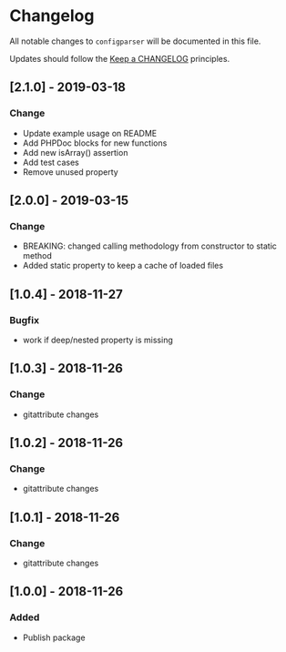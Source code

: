 # Changelog

All notable changes to `configparser` will be documented in this file.

Updates should follow the [Keep a CHANGELOG](http://keepachangelog.com/) principles.

## [2.1.0] - 2019-03-18
### Change
- Update example usage on README
- Add PHPDoc blocks for new functions
- Add new isArray() assertion
- Add test cases
- Remove unused property

## [2.0.0] - 2019-03-15
### Change
- BREAKING: changed calling methodology from constructor to static method
- Added static property to keep a cache of loaded files

## [1.0.4] - 2018-11-27
### Bugfix
- work if deep/nested property is missing

## [1.0.3] - 2018-11-26
### Change
- gitattribute changes

## [1.0.2] - 2018-11-26
### Change
- gitattribute changes

## [1.0.1] - 2018-11-26
### Change
- gitattribute changes

## [1.0.0] - 2018-11-26
### Added
- Publish package
